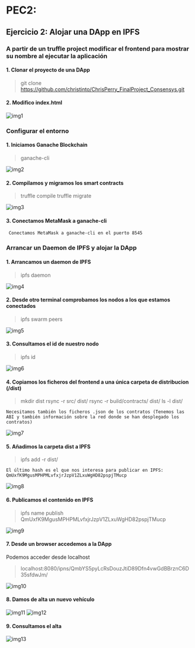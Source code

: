 # PEC2:

## Ejercicio 2: Alojar una DApp en IPFS

### A partir de un truffle project modificar el frontend para mostrar su nombre al ejecutar la aplicación

####  1. Clonar el proyecto de una DApp

>  git clone https://github.com/christinto/ChrisPerry_FinalProject_Consensys.git

####  2. Modifico index.html

  ![img1](./images/name.png)


###  Configurar el entorno

####  1. Iniciamos Ganache Blockchain

> ganache-cli

   ![img2](./images/ganache.png)

####  2. Compilamos y migramos los smart contracts

> truffle compile
> truffle migrate

   ![img3](./images/migrate.png)

####  3. Conectamos MetaMask a ganache-cli

  ~~~
   Conectamos MetaMask a ganache-cli en el puerto 8545
  ~~~
	

###  Arrancar un Daemon de IPFS y alojar la DApp
    
####  1. Arrancamos un daemon de IPFS

> ipfs daemon
  
   ![img4](./images/ipfsDaemon.png)

####  2. Desde otro terminal comprobamos los nodos a los que estamos  conectados

> ipfs swarm peers 

   ![img5](./images/peers.png)

####  3. Consultamos el id de nuestro nodo

> ipfs id

   ![img6](./images/nodeid.png)

####  4. Copiamos los ficheros del frontend a una única carpeta de distribucion (/dist)
> mkdir dist
> rsync -r src/ dist/
> rsync -r build/contracts/ dist/ 
> ls -l dist/

~~~
Necesitamos también los ficheros .json de los contratos (Tenemos las ABI y también información sobre la red donde se han desplegado los contratos)
~~~
   ![img7](./images/distContent.png)

####  5. Añadimos la carpeta dist a IPFS

> ipfs add -r dist/

~~~
El último hash es el que nos interesa para publicar en IPFS:
QmUxfK9MgusMPHPMLvfxjrJzpV1ZLxuWgHD82pspjTMucp
~~~
  
   ![img8](./images/hashdist.png)


####  6. Publicamos el contenido en IPFS

> ipfs name publish QmUxfK9MgusMPHPMLvfxjrJzpV1ZLxuWgHD82pspjTMucp 
 
   ![img9](./images/hashpublished.png)

####  7. Desde un browser accedemos a la DApp 

Podemos acceder desde localhost
> localhost:8080/ipns/QmbYS5pyLcRsDouzJtiD89Dfn4vwGdBBrznC6D35sfdwJm/ 

   ![img10](./images/browser1.png)

####  8. Damos de alta un nuevo vehículo

   ![img11](./images/alta1.png)
   ![img12](./images/alta1fin.png)


####  9. Consultamos el alta

   ![img13](./images/busqueda.png)


